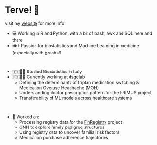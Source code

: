 # Terve! :wave:
visit my [website](https://ferroteo.github.io/) for more info!

- 💻 Working in R and Python, with a bit of bash, awk and SQL here and there
- 👪⚕️ Passion for biostatistics and Machine Learning in medicine (especially with graphs!)
<br>

- 🇮🇹👨‍🎓 Studied Biostatistics in Italy
- 🇫🇮👨‍🎓 Currently working at [dsgelab](https://www.dsgelab.org/) 
  - Defining the determinants of triptan medication switching & Medication Overuse Headhache (MOH)
  - Understanding doctor prescription pattern for the PRIMUS project
  - Transferability of ML models across healthcare systems
<br> 

- 📂 Worked on:
  - Processing registry data for the [FinRegistry](https://www.finregistry.fi/) project
  -  GNN to explore family pedigree structures
  - Using registry data to uncover familial risk factors
  - Medication purchase adherence trajectories
  


